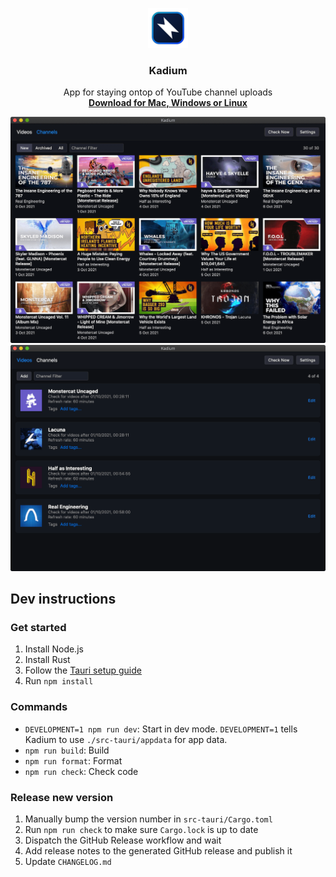 <p align="center">
  <img src="./assets/logo.png" width="64">
</p>
<h3 align="center">Kadium</h3>
<p align="center">
  App for staying ontop of YouTube channel uploads
  <br/>
  <a href="https://github.com/probablykasper/kadium/releases"><b>Download for Mac, Windows or Linux</b></a>
</p>

![Screenshot 1](assets/screenshot-1.png)
![Screenshot 2](assets/screenshot-2.png)

## Dev instructions

### Get started

1. Install Node.js
2. Install Rust
3. Follow the [Tauri setup guide](https://tauri.studio/en/docs/getting-started/intro)
4. Run `npm install`

### Commands

- `DEVELOPMENT=1 npm run dev`: Start in dev mode. `DEVELOPMENT=1` tells Kadium to use `./src-tauri/appdata` for app data.
- `npm run build`: Build
- `npm run format`: Format
- `npm run check`: Check code

### Release new version
1. Manually bump the version number in `src-tauri/Cargo.toml`
2. Run `npm run check` to make sure `Cargo.lock` is up to date
3. Dispatch the GitHub Release workflow and wait
4. Add release notes to the generated GitHub release and publish it
5. Update `CHANGELOG.md`
